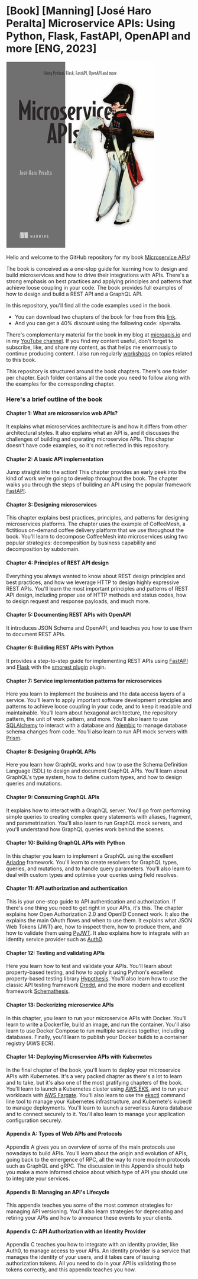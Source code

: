 # [Book] [Manning] [José Haro Peralta] Microservice APIs: Using Python, Flask, FastAPI, OpenAPI and more [ENG, 2023]

![Book](/img/microservice-apis-using-python.jpg?raw=true)

Hello and welcome to the GitHub repository for my book [Microservice APIs](https://www.manning.com/books/microservice-apis)!

The book is conceived as a one-stop guide for learning how to design and build microservices and how to  drive their integrations with APIs. There's a strong emphasis on best practices and applying principles  and patterns that achieve loose coupling in your code. The book provides full examples of how to design and build a REST API and a GraphQL API.

In this repository, you'll find all the code examples used in the book.

- You can download two chapters of the book for free from this [link](https://www.microapis.io/resources/microservice-apis-in-python).
- And you can get a 40% discount using the following code: slperalta.

There's complementary material for the book in my blog at [microapis.io](https://microapis.io/blog)
and in my [YouTube channel](https://www.youtube.com/channel/UCtrp0AWmJJXb50zb12XxTlQ). If you find my
content useful, don't forget to subscribe, like, and share my content, as that helps me enormously to
continue producing content. I also run regularly [workshops](https://microapis.io/workshops) on topics related to this book.

This repository is structured around the book chapters. There's one folder per chapter. Each folder 
contains all the code you need to follow along with the examples for the corresponding chapter.

### Here's a brief outline of the book

#### Chapter 1: What are microservice web APIs?

It explains what microservices architecture is and how it differs from other architectural styles. It 
also explains what an API is, and it discusses the challenges of building and operating microservice APIs.
This chapter doesn't have code examples, so it's not reflected in this repository.

#### Chapter 2: A basic API implementation

Jump straight into the action! This chapter provides an early peek into the kind of work we're going to 
develop throughout the book. The chapter walks you through the steps of building an API using the popular 
framework [FastAPI](https://github.com/tiangolo/fastapi).

#### Chapter 3: Designing microservices

This chapter explains best practices, principles, and patterns for designing 
microservices platforms. The chapter uses the example of CoffeeMesh, a fictitious
on-demand coffee delivery platform that we use throughout the book. You'll learn
to decompose CoffeeMesh into microservices using two popular strategies: decomposition
by business capability and decomposition by subdomain.

#### Chapter 4: Principles of REST API design

Everything you always wanted to know about REST design principles and best practices, and how we leverage 
HTTP to design highly expressive REST APIs. You'll learn the most important principles
and patterns of REST API design, including proper use of HTTP methods and status codes,
how to design request and response payloads, and much more.

#### Chapter 5: Documenting REST APIs with OpenAPI

It introduces JSON Schema and OpenAPI, and teaches you how to use them to document REST APIs.

#### Chapter 6: Building REST APIs with Python

It provides a step-to-step guide for implementing REST APIs using [FastAPI](https://github.com/tiangolo/fastapi)
and [Flask](https://github.com/pallets/flask) with the 
[smorest plugin](https://github.com/marshmallow-code/flask-smorest) plugin.

#### Chapter 7: Service implementation patterns for microservices

Here you learn to implement the business and the data access layers of a service. You'll learn to apply 
important software development principles and patterns to achieve loose coupling in your code, and to keep it  readable and maintainable. You'll learn about hexagonal architecture, the repository pattern, the  unit of work pattern, and more. You'll also learn to use [SQLAlchemy](https://github.com/sqlalchemy/sqlalchemy) to interact with a database and [Alembic](https://github.com/sqlalchemy/alembic) to manage database schema changes from code. You'll also learn to run API mock servers with [Prism](https://github.com/stoplightio/prism).

#### Chapter 8: Designing GraphQL APIs

Here you learn how GraphQL works and how to use the Schema Definition Language (SDL) to design and document  GraphQL APIs. You'll learn about GraphQL's type system, how to define custom types, and how to design queries and mutations.

#### Chapter 9: Consuming GraphQL APIs

It explains how to interact with a GraphQL server. You'll go from performing simple queries to creating complex query statements with aliases, fragment, and parametrization. You'll also learn to run GraphQL mock servers, and you'll understand how GraphQL queries work behind the scenes.

#### Chapter 10: Building GraphQL APIs with Python

In this chapter you learn to implement a GraphQL using the excellent [Ariadne](https://github.com/mirumee/ariadne/)  framework. You'll learn to create resolvers for GraphQL types, queries, and mutations, and to handle  query parameters. You'll also learn to deal with custom types and optimise your queries using field resolves.

#### Chapter 11: API authorization and authentication

This is your one-stop guide to API authentication and authorization. If there's one thing you need to get  right in your APIs, it's this. The chapter explains how Open Authorization 2.0 and OpenID Connect work. It also the explains the main OAuth flows and when to use them. It explains what JSON Web Tokens (JWT) are,
how to inspect them, how to produce them, and how to validate them using [PyJWT](https://github.com/jpadilla/pyjwt).
It also explains how to integrate with an identity service provider such as [Auth0](https://auth0.com/).

#### Chapter 12: Testing and validating APIs

Here you learn how to test and validate your APIs. You'll learn about property-based testing, and how  to apply it using Python's excellent property-based testing library [Hypothesis](https://github.com/HypothesisWorks/hypothesis). 
You'll also learn how to use the classic API testing framework [Dredd](https://github.com/apiaryio/dredd),  and the more modern and excellent framework [Schemathesis](https://github.com/schemathesis/schemathesis).

#### Chapter 13: Dockerizing microservice APIs

In this chapter, you learn to run your microservice APIs with Docker. You'll learn to 
write a Dockerfile, build an image, and run the container. You'll also learn to
use Docker Compose to run multiple services together, including databases. Finally,
you'll learn to publish your Docker builds to a container registry (AWS ECR).

#### Chapter 14: Deploying Microservice APIs with Kubernetes

In the final chapter of the book, you'll learn to deploy your microservice APIs with Kubernetes. It's a very packed chapter as there's a lot to learn and to take, but it's also one of the most gratifying chapters of  the book. You'll learn to launch a Kubernetes cluster using [AWS EKS](https://aws.amazon.com/eks/), and to run your workloads with [AWS Fargate](https://aws.amazon.com/fargate/).
You'll also learn to use the [eksctl](https://eksctl.io/) command line tool to manage your Kubernetes infrastructure, and Kubernete's kubectl to manage deployments. You'll learn to launch a serverless Aurora database and to connect securely to it. You'll also learn to manage your application configuration securely.

#### Appendix A: Types of Web APIs and Protocols

Appendix A gives you an overview of some of the main protocols use nowadays 
to build APIs. You'll learn about the origin and evolution of APIs, going back to
the emergence of RPC, all the way to more modern protocols such as GraphQL and gRPC.
The discussion in this Appendix should help you make a more informed choice about 
which type of API you should use to integrate your services.

#### Appendix B: Managing an API's Lifecycle

This appendix teaches you some of the most common strategies for managing API
versioning. You'll also learn strategies for deprecating and retiring your APIs
and how to announce these events to your clients.

#### Appendix C: API Authorization with an Identity Provider

Appendix C teaches you how to integrate with an identity provider, like Auth0,
to manage access to your APIs. An identity provider is a service that manages the 
identity of your users, and it takes care of issuing authorization tokens. All you
need to do in your API is validating those tokens correctly, and this appendix 
teaches you how.
